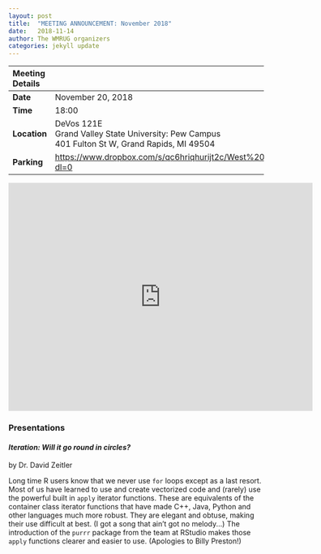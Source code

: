 ```yaml
---
layout: post
title:  "MEETING ANNOUNCEMENT: November 2018"
date:   2018-11-14
author: The WMRUG organizers
categories: jekyll update
---
```


| Meeting Details          ||
|:-----------|:-------------|
|**Date**    |November 20, 2018 |
|**Time**    |18:00         |
|**Location**|DeVos 121E<br>Grand Valley State University: Pew Campus<br>401 Fulton St W, Grand Rapids, MI 49504|
|**Parking**|https://www.dropbox.com/s/qc6hriqhurijt2c/West%20Michigan%20R%20Users%2011.20.2018.pdf?dl=0|

<iframe src="https://www.google.com/maps/embed?pb=!1m18!1m12!1m3!1d2919.6694818617298!2d-85.68195459790934!3d42.96416909777801!2m3!1f0!2f0!3f0!3m2!1i1024!2i768!4f13.1!3m3!1m2!1s0x0%3A0x0!2zNDLCsDU3JzUwLjMiTiA4NcKwNDAnNDcuOSJX!5e0!3m2!1sen!2sus!4v1521903747307" width="600" height="450" frameborder="0" style="border:0" allowfullscreen></iframe>

### Presentations

#### *Iteration: Will it go round in circles?*

by Dr. David Zeitler

Long time R users know that we never use `for` loops except as a last resort. Most of us have learned to use and create vectorized code and (rarely) use the powerful built in `apply` iterator functions. These are equivalents of the container class iterator functions that have made C++, Java, Python and other languages much more robust. They are elegant and obtuse, making their use difficult at best. (I got a song that ain’t got no melody...) The introduction of the `purrr` package from the team at RStudio makes those `apply` functions clearer and easier to use. (Apologies to Billy Preston!)

